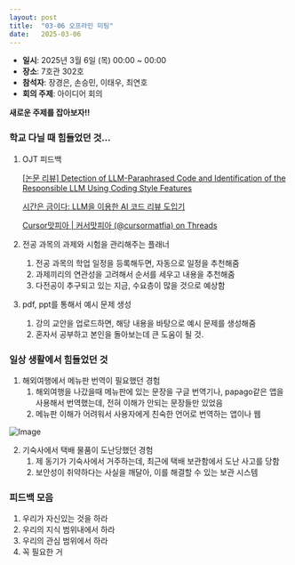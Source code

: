 ```yaml
---
layout: post
title:  "03-06 오프라인 미팅"
date:   2025-03-06 
---
```


- **일시**: 2025년 3월 6일 (목) 00:00 ~ 00:00
- **장소**: 7호관 302호
- **참석자**: 장경은, 손승민, 이태우, 최연호
- **회의 주제**: 아이디어 회의

**새로운 주제를 잡아보자!!**

### 학교 다닐 때 힘들었던 것…

1. OJT 피드백
    
    [[논문 리뷰] Detection of LLM-Paraphrased Code and Identification of the Responsible   LLM Using Coding Style Features](https://www.themoonlight.io/ko/review/detection-of-llm-paraphrased-code-and-identification-of-the-responsible-llm-using-coding-style-features)
    
    [시간은 금이다: LLM을 이용한 AI 코드 리뷰 도입기](https://d2.naver.com/helloworld/7321313)
    
    [Cursor맛피아 | 커서맛피아 (@cursormatfia) on Threads](https://www.threads.net/@cursormatfia/post/DF27Mk_ybZF)
    
2. 전공 과목의 과제와 시험을 관리해주는 플래너
    1. 전공 과목의 학업 일정을 등록해두면, 자동으로 일정을 추천해줌
    2. 과제끼리의 연관성을 고려해서 순서를 세우고 내용을 추천해줌
    3. 다전공이 추구되고 있는 지금, 수요층이 많을 것으로 예상함
3. pdf, ppt를 통해서 예시 문제 생성
    1. 강의 교안을 업로드하면, 해당 내용을 바탕으로 예시 문제를 생성해줌
    2. 혼자서 공부하고 본인을 돌아보는데 큰 도움이 될 것.

### 일상 생활에서 힘들었던 것

1. 해외여행에서 메뉴판 번역이 필요했던 경험
    1. 해외여행을 나갔을때 메뉴판에 있는 문장을 구글 번역기나, papago같은 앱을 사용해서 번역했는데, 전혀 이해가 안되는 문장들만 있었음
    2. 메뉴판 이해가 어려워서 사용자에게 친숙한 언어로 번역하는 앱이나 웹

![Image](https://github.com/user-attachments/assets/70a79b00-162a-466c-ade4-98f7ec434c1d)

2. 기숙사에서 택배 물품이 도난당했던 경험
    1. 제 동기가 기숙사에서 거주하는데, 최근에 택배 보관함에서 도난 사고를 당함
    2. 보안성이 취약하다는 사실을 깨달아, 이를 해결할 수 있는 보관 시스템

### 피드백 모음

1. 우리가 자신있는 것을 하라
2. 우리의 지식 범위내에서 하라
3. 우리의 관심 범위에서 하라
4. 꼭 필요한 거